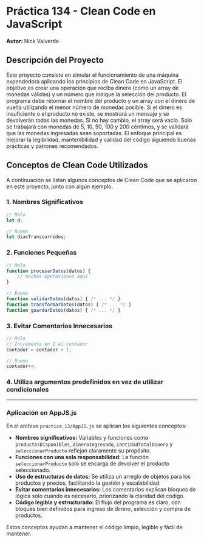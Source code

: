 # Práctica 134 - Clean Code en JavaScript

**Autor:** Nick Valverde

## Descripción del Proyecto

Este proyecto consiste en simular el funcionamiento de una máquina expendedora aplicando los principios de Clean Code en JavaScript. El objetivo es crear una operación que reciba dinero (como un array de monedas válidas) y un número que indique la selección del producto. 
El programa debe retornar el nombre del producto y un array con el dinero de vuelta utilizando el menor número de monedas posible. Si el dinero es insuficiente o el producto no existe, se mostrará un mensaje y se devolverán todas las monedas. Si no hay cambio, el array será vacío. Solo se trabajará con monedas de 5, 10, 50, 100 y 200 céntimos, y se validará que las monedas ingresadas sean soportadas. El enfoque principal es mejorar la legibilidad, mantenibilidad y calidad del código siguiendo buenas prácticas y patrones recomendados.

## Conceptos de Clean Code Utilizados

A continuación se listan algunos conceptos de Clean Code que se aplicaron en este proyecto, junto con algún ejemplo.

### 1. Nombres Significativos

```javascript
// Malo
let d;

// Bueno
let diasTranscurridos;
```

### 2. Funciones Pequeñas

```javascript
// Malo
function procesarDatos(datos) {
    // muchas operaciones aquí
}

// Bueno
function validarDatos(datos) { /* ... */ }
function transformarDatos(datos) { /* ... */ }
function guardarDatos(datos) { /* ... */ }
```

### 3. Evitar Comentarios Innecesarios

```javascript
// Malo
// Incrementa en 1 el contador
contador = contador + 1;

// Bueno
contador++;
```

### 4. Utiliza argumentos predefinidos en vez de utilizar condicionales 

---

### Aplicación en AppJS.js

En el archivo `practica_13/AppJS.js` se aplican los siguientes conceptos:

- **Nombres significativos:** Variables y funciones como `productosDisponibles`, `dineroIngresado`, `cantidadTotalDinero` y `seleccionarProducto` reflejan claramente su propósito.
- **Funciones con una sola responsabilidad:** La función `seleccionarProducto` solo se encarga de devolver el producto seleccionado.
- **Uso de estructuras de datos:** Se utiliza un arreglo de objetos para los productos y precios, facilitando la gestión y escalabilidad.
- **Evitar comentarios innecesarios:** Los comentarios explican bloques de lógica solo cuando es necesario, priorizando la claridad del código.
- **Código legible y estructurado:** El flujo del programa es claro, con bloques bien definidos para ingreso de dinero, selección y compra de productos.

Estos conceptos ayudan a mantener el código limpio, legible y fácil de mantener.


